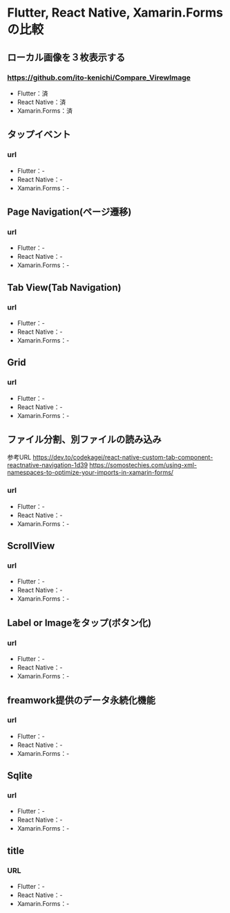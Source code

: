 # Flutter, React Native, Xamarin.Formsの比較

## ローカル画像を３枚表示する
### https://github.com/ito-kenichi/Compare_VirewImage
* Flutter：済
* React Native：済
* Xamarin.Forms：済

## タップイベント
### url
* Flutter：-
* React Native：-
* Xamarin.Forms：-

## Page Navigation(ページ遷移)
### url
* Flutter：-
* React Native：-
* Xamarin.Forms：-

## Tab View(Tab Navigation)
### url
* Flutter：-
* React Native：-
* Xamarin.Forms：-

## Grid
### url
* Flutter：-
* React Native：-
* Xamarin.Forms：-

## ファイル分割、別ファイルの読み込み
参考URL
https://dev.to/codekagei/react-native-custom-tab-component-reactnative-navigation-1d39
https://somostechies.com/using-xml-namespaces-to-optimize-your-imports-in-xamarin-forms/
### url
* Flutter：-
* React Native：-
* Xamarin.Forms：-

## ScrollView
### url
* Flutter：-
* React Native：-
* Xamarin.Forms：-

## Label or Imageをタップ(ボタン化)
### url
* Flutter：-
* React Native：-
* Xamarin.Forms：-

## freamwork提供のデータ永続化機能
### url
* Flutter：-
* React Native：-
* Xamarin.Forms：-

## Sqlite
### url
* Flutter：-
* React Native：-
* Xamarin.Forms：-


## title
### URL
* Flutter：-
* React Native：-
* Xamarin.Forms：-

